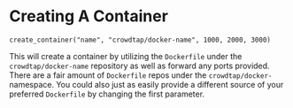 Creating A Container
====================

```
create_container("name", "crowdtap/docker-name", 1000, 2000, 3000)
```

This will create a container by utilizing the `Dockerfile` under the `crowdtap/docker-name` repository as well as forward any ports provided. There are a fair amount of `Dockerfile` repos under the `crowdtap/docker-` namespace. You could also just as easily provide a different source of your preferred `Dockerfile` by changing the first parameter.
